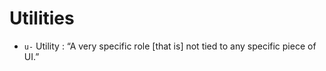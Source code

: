 # Utilities

- `u-`   Utility    : “A very specific role [that is] not tied to any specific piece of UI.”
